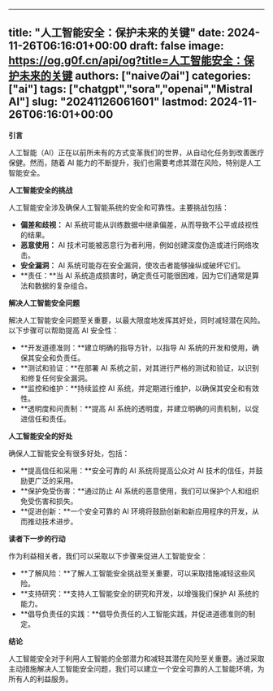 
---
title: "人工智能安全：保护未来的关键"
date: 2024-11-26T06:16:01+00:00
draft: false
image: https://og.g0f.cn/api/og?title=人工智能安全：保护未来的关键
authors: ["naiveのai"]
categories: ["ai"]
tags: ["chatgpt","sora","openai","Mistral AI"]
slug: "20241126061601"
lastmod: 2024-11-26T06:16:01+00:00
---
**引言**

人工智能（AI）正在以前所未有的方式变革我们的世界，从自动化任务到改善医疗保健。然而，随着 AI 能力的不断提升，我们也需要考虑其潜在风险，特别是人工智能安全。

**人工智能安全的挑战**

人工智能安全涉及确保人工智能系统的安全和可靠性。主要挑战包括：

* **偏差和歧视：** AI 系统可能从训练数据中继承偏差，从而导致不公平或歧视性的结果。
* **恶意使用：** AI 技术可能被恶意行为者利用，例如创建深度伪造或进行网络攻击。
* **安全漏洞：** AI 系统可能存在安全漏洞，使攻击者能够操纵或破坏它们。
* **责任：**当 AI 系统造成损害时，确定责任可能很困难，因为它们通常是算法和数据的复杂组合。

**解决人工智能安全问题**

解决人工智能安全问题至关重要，以最大限度地发挥其好处，同时减轻潜在风险。以下步骤可以帮助提高 AI 安全性：

* **开发道德准则：**建立明确的指导方针，以指导 AI 系统的开发和使用，确保其安全和负责任。
* **测试和验证：**在部署 AI 系统之前，对其进行严格的测试和验证，以识别和修复任何安全漏洞。
* **监控和维护：**持续监控 AI 系统，并定期进行维护，以确保其安全和有效性。
* **透明度和问责制：**提高 AI 系统的透明度，并建立明确的问责机制，以促进信任和责任。

**人工智能安全的好处**

确保人工智能安全有很多好处，包括：

* **提高信任和采用：**安全可靠的 AI 系统将提高公众对 AI 技术的信任，并鼓励更广泛的采用。
* **保护免受伤害：**通过防止 AI 系统的恶意使用，我们可以保护个人和组织免受伤害和损失。
* **促进创新：**一个安全可靠的 AI 环境将鼓励创新和新应用程序的开发，从而推动技术进步。

**读者下一步的行动**

作为利益相关者，我们可以采取以下步骤来促进人工智能安全：

* **了解风险：**了解人工智能安全挑战至关重要，可以采取措施减轻这些风险。
* **支持研究：**支持人工智能安全的研究和开发，以增强我们保护 AI 系统的能力。
* **倡导负责任的实践：**倡导负责任的人工智能实践，并促进道德准则的制定。

**结论**

人工智能安全对于利用人工智能的全部潜力和减轻其潜在风险至关重要。通过采取主动措施解决人工智能安全问题，我们可以建立一个安全可靠的人工智能环境，为所有人的利益服务。